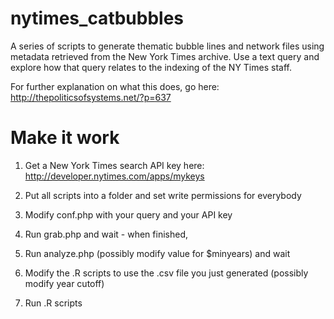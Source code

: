 nytimes_catbubbles
==================

A series of scripts to generate thematic bubble lines and network files using metadata retrieved from the New York Times archive. Use a text query and explore how that query relates to the indexing of the NY Times staff.

For further explanation on what this does, go here: http://thepoliticsofsystems.net/?p=637

Make it work
============
1) Get a New York Times search API key here: http://developer.nytimes.com/apps/mykeys

2) Put all scripts into a folder and set write permissions for everybody

3) Modify conf.php with your query and your API key

4) Run grab.php and wait - when finished,

5) Run analyze.php (possibly modify value for $minyears) and wait

6) Modify the .R scripts to use the .csv file you just generated (possibly modify year cutoff)

7) Run .R scripts

